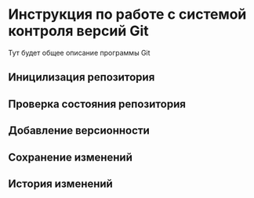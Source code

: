 # Инструкция по работе с системой контроля версий Git

Тут будет общее описание программы Git 

## Иницилизация репозитория

## Проверка состояния репозитория

## Добавление версионности

## Сохранение изменений

## История изменений